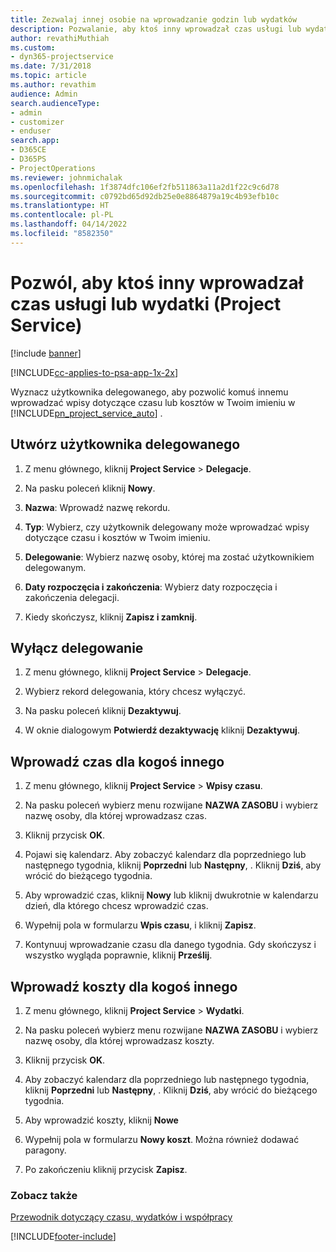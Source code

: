 ```yaml
---
title: Zezwalaj innej osobie na wprowadzanie godzin lub wydatków
description: Pozwalanie, aby ktoś inny wprowadzał czas usługi lub wydatki w Project Service
author: revathiMuthiah
ms.custom:
- dyn365-projectservice
ms.date: 7/31/2018
ms.topic: article
ms.author: revathim
audience: Admin
search.audienceType:
- admin
- customizer
- enduser
search.app:
- D365CE
- D365PS
- ProjectOperations
ms.reviewer: johnmichalak
ms.openlocfilehash: 1f3874dfc106ef2fb511863a11a2d1f22c9c6d78
ms.sourcegitcommit: c0792bd65d92db25e0e8864879a19c4b93efb10c
ms.translationtype: HT
ms.contentlocale: pl-PL
ms.lasthandoff: 04/14/2022
ms.locfileid: "8582350"
---
```

# <a name="allow-someone-else-to-enter-your-time-entry-or-expense-project-service"></a>Pozwól, aby ktoś inny wprowadzał czas usługi lub wydatki (Project Service)

[!include [banner](../includes/psa-now-project-operations.md)]

[!INCLUDE[cc-applies-to-psa-app-1x-2x](../includes/cc-applies-to-psa-app-1x-2x.md)]

Wyznacz użytkownika delegowanego, aby pozwolić komuś innemu wprowadzać wpisy dotyczące czasu lub kosztów w Twoim imieniu w [!INCLUDE[pn_project_service_auto](../includes/pn-project-service-auto.md)] .  
  
## <a name="create-a-delegate"></a>Utwórz użytkownika delegowanego  
  
1.  Z menu głównego, kliknij **Project Service** > **Delegacje**.  
  
2.  Na pasku poleceń kliknij **Nowy**.  
  
3. **Nazwa**: Wprowadź nazwę rekordu.  
  
4. **Typ**: Wybierz, czy użytkownik delegowany może wprowadzać wpisy dotyczące czasu i kosztów w Twoim imieniu.  
  
5. **Delegowanie**: Wybierz nazwę osoby, której ma zostać użytkownikiem delegowanym.  
  
6. **Daty rozpoczęcia i zakończenia**: Wybierz daty rozpoczęcia i zakończenia delegacji.  
  
7.  Kiedy skończysz, kliknij **Zapisz i zamknij**.  
  
## <a name="turn-off-delegation"></a>Wyłącz delegowanie  
  
1.  Z menu głównego, kliknij **Project Service** > **Delegacje**.  
  
2.  Wybierz rekord delegowania, który chcesz wyłączyć.  
  
3.  Na pasku poleceń kliknij **Dezaktywuj**.  
  
4.  W oknie dialogowym **Potwierdź dezaktywację** kliknij **Dezaktywuj**.  
  
## <a name="enter-time-for-someone-else"></a>Wprowadź czas dla kogoś innego  
  
1.  Z menu głównego, kliknij **Project Service** > **Wpisy czasu**.  
  
2.  Na pasku poleceń wybierz menu rozwijane **NAZWA ZASOBU** i wybierz nazwę osoby, dla której wprowadzasz czas.  
  
3.  Kliknij przycisk **OK**.  
  
4.  Pojawi się kalendarz. Aby zobaczyć kalendarz dla poprzedniego lub następnego tygodnia, kliknij **Poprzedni** lub **Następny**, . Kliknij **Dziś**, aby wrócić do bieżącego tygodnia.  
  
5.  Aby wprowadzić czas, kliknij **Nowy** lub kliknij dwukrotnie w kalendarzu dzień, dla którego chcesz wprowadzić czas.  
  
6.  Wypełnij pola w formularzu **Wpis czasu**, i kliknij **Zapisz**.  
  
7.  Kontynuuj wprowadzanie czasu dla danego tygodnia. Gdy skończysz i wszystko wygląda poprawnie, kliknij **Prześlij**.  
  
## <a name="enter-expenses-for-someone-else"></a>Wprowadź koszty dla kogoś innego  
  
1.  Z menu głównego, kliknij **Project Service** > **Wydatki**.  
  
2.  Na pasku poleceń wybierz menu rozwijane **NAZWA ZASOBU** i wybierz nazwę osoby, dla której wprowadzasz koszty.  
  
3.  Kliknij przycisk **OK**.  
  
4.  Aby zobaczyć kalendarz dla poprzedniego lub następnego tygodnia, kliknij **Poprzedni** lub **Następny**, . Kliknij **Dziś**, aby wrócić do bieżącego tygodnia.  
  
5.  Aby wprowadzić koszty, kliknij **Nowe**  
  
6.  Wypełnij pola w formularzu **Nowy koszt**. Można również dodawać paragony.  
  
7.  Po zakończeniu kliknij przycisk **Zapisz**.  
  
### <a name="see-also"></a>Zobacz także  
 [Przewodnik dotyczący czasu, wydatków i współpracy](../psa/time-expense-collaboration-guide.md)


[!INCLUDE[footer-include](../includes/footer-banner.md)]
